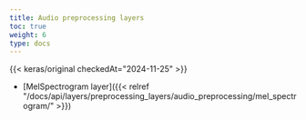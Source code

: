```yaml
---
title: Audio preprocessing layers
toc: true
weight: 6
type: docs
---
```


{{< keras/original checkedAt="2024-11-25" >}}

- [MelSpectrogram layer]({{< relref "/docs/api/layers/preprocessing_layers/audio_preprocessing/mel_spectrogram/" >}})
